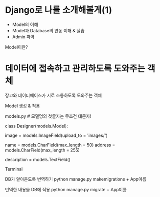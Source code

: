 # Django로 나를 소개해볼게(1)

* Model의 이해
* Model과 Database의 연동 이해 & 실습
* Admin 파악

Model이란?

데이터에 접속하고 관리하도록 도와주는 객체
==
장고와 데이터베이스가 서로 소통하도록 도와주는 객체

Model 생성 & 적용

models.py # 모델명의 첫글자는 무조건 대문자!

class Designer(models.Model):

image = models.lmageField(upload_to = 'images/')

name = models.CharField(max_length = 50)
address = models.CharField(max_length = 255)

description = models.TextField()

Terminal

DB가 알아듣도록 번역하기
python manage.py makemigrations + App이름

번역한 내용을 DB에 적용
python manage.py migrate + App이름
